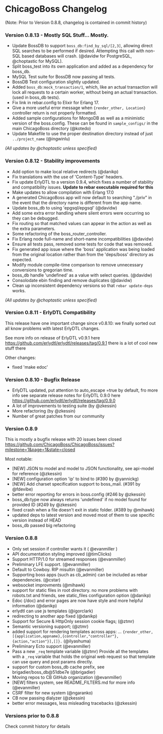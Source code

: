 # ChicagoBoss Changelog

(Note: Prior to Version 0.8.8, changelog is contained in commit history)

### Version 0.8.13 - Mostly SQL Stuff... Mostly.

* Update BossDB to support `boss_db:find_by_sql/[2,3]`, allowing direct SQL
  searches to be performed if desired. Attempting this call with non-SQL based
  databases will crash. (@davidw for PostgreSQL, @choptastic for MySQL).
* Split boss_test into its own application and added as a dependency for
  boss_db.
* MySQL Test suite for BossDB now passing all tests.
* BossDB Test configuration slightly updated.
* Added `boss_db:mock_transaction/1`, which, like an actual transaction will
  lock all requests to a certain worker, without being an actual transaction.
  (used in boss_db tests).
* Fix link in rebar.config to Elixir for Erlang 17.
* Give a more useful error message when `{render_other, Location}` controller
  return is not properly formatted.
* Added sample configurations for MongoDB as well as a minimistic version of
  the boss.config. These can be found in `sample_configs/` in the main
  ChicagoBoss directory (@kotedo)
* Update Makefile to use the proper destination directory instead of just
  `../project_name` (@ingwinlu)

*(All updates by @choptastic unless specified)*

### Version 0.8.12 - Stability improvements

* Add option to make local relative redirects (@danikp)
* Fix translations with the use of 'Content-Type' headers.
* Fix update ErlyDTL to a version 0.9.4, which fixes a number of stability and
  compatibility issues.  **Update to rebar executable required for this**
* Make updates to allow compilation with Erlang 17.0
* A generated ChicagoBoss app will now default to searching "./priv" in the
  event that the directory name is different from the app name.
* Update boss_db to using 'epgsql/epgsql' (@davidw)
* Add some extra error handling where silent errors were occurring so they can
  be debugged.
* Fix routing so that matched values can appear in the action as well as the
  extra parameters.
* Some refactoring of the boss_router_controller.
* Fix Erlang node full-name and short-name incompatibilities (@davidw)
* Ensure all tests pass, removed some tests for code that was removed.
* Fix generated app issue where the 'boss' application was being loaded from
  the original location rather than from the 'deps/boss' directory as expected.
* Modify module compile-time comparison to remove unnecessary conversions to
  gregorian time.
* boss_db handle 'undefined' as a value with select queries. (@davidw)
* Consolodate ebin finding and remove duplicates (@davidw)
* Clean up inconsistent dependency versions so that `rebar update-deps` works.

*(All updates by @choptastic unless specified)*

### Version 0.8.11 - ErlyDTL Compatibility

This release have one important change since v0.8.10: we finally sorted out all
know problems with latest ErlyDTL changes.

See more info on release of ErlyDTL v0.9.1 here
https://github.com/erlydtl/erlydtl/releases/tag/0.9.1 there is a lot of cool
new stuff there

Other changes:

* fixed 'make edoc'

### Version 0.8.10 - Bugfix Release

* ErlyDTL updated, put attention to auto_escape =true by default, fro more info
  see separate release notes for ErlyDTL 0.9.0 here
  https://github.com/erlydtl/erlydtl/releases/tag/0.9.0
* A lot of improvements to testing suite (by @zkessin)
* More refactoring (by @zkessin)
* Number of great patches from our community

### Version 0.8.9

This is mostly a bugfix release with 20 issues been closed
https://github.com/ChicagoBoss/ChicagoBoss/issues?milestone=1&page=1&state=closed

Most notable:

* [NEW] JSON to model and model to JSON functionality, see api-model for
  reference (@zkessin)
* [NEW] configuration option 'ip' to bind to (#390 by @yannickg)
* [NEW] Add charset specification support to boss_mail. (#391 by @fdevibe)
* better error reporting for errors in boss.config (#246 by @zkessin)
* boss_db:type now always returns 'undefined' if no model found for provided ID
  (#249 by @zkessin)
* fixed crash when a file doesn't exit in static folder. (#389 by @mihawk)
* updated deps to latest version and moved most of them to use specific version
  instead of HEAD
* boss_db passed big refactoring

### Version 0.8.8

* Only set session if controller wants it ( @evanmiller )
* API documentation styling improved (@timClicks)
* Support HTTP/1.0 for streamed responses (@evanmiller)
* Preliminary LFE support. (@evanmiller)
* Default to Cowboy. RIP misultin (@evanmiller)
* Supporting boss apps (such as cb_admin) can be included as rebar
  dependencies. (@cstar)
* websocket improvments (@mihawk)
* support for static files in root directory. no more problems with robots.txt
  and friends, see static_files configuration option (@danikp)
* Edoc (/doc) and error pages are now have style and more helpful information
  (@danikp)
* erlydtl can use js templates (@igorclark)
* redirecting to another app fixed (@danikp)
* Support for Secure & HttpOnly session cookie flags; (@ztmr)
* Semantic versioning support; (@ztmr)
* added support for rendering templates across apps: …
  `{render_other,[{application,appname},{controller,"controller"},{action,"action"}],[]}.`
  (@ilyashuma)
* Preliminary Ecto support (@evanmiller)
* Pass a new `_req` template variable (@ztmr) Provide all the templates with a
  `_req` variable that holds the original web request so that template can
  use query and post params directly.
* support for custom boss_db cache prefix, see brigadier/boss_db@51dbe7e
  (@brigadier)
* Moving repos to CB GitHub organization (@evanmiller)
* [NEW] filters system, see README_FILTERS.md for more info (@evanmiller)
* CSRF filter for new system (@ngaranko)
* CB now passing dialyzer (@zkessin)
* better error messages, less misleading tracebacks (@zkessin)

### Versions prior to 0.8.8

Check commit history for details
